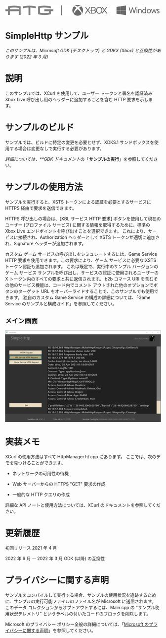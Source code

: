 ![](./media/image1.png)

# SimpleHttp サンプル

*このサンプルは、Microsoft GDK (デスクトップ) と GDKX (Xbox) と互換性があります (2022 年 3 月)*

# 説明

このサンプルでは、XCurl を使用して、ユーザー トークンと署名を認証済み Xbox Live 呼び出し用のヘッダーに追加することを含む HTTP 要求を示します。

# サンプルのビルド

サンプルでは、ビルドに特定の変更を必要とせず、XDKS.1 サンドボックスを使用する場合は変更なしで実行する必要があります。

*詳細については、**GDK ドキュメント*の「__サンプルの実行__」を参照してください。

# サンプルの使用方法

サンプルを実行すると、XSTS トークンによる認証を必要とするサービスに HTTPS 経由で要求を送信できます。

HTTPS 呼び出しの場合は、[XBL サービス HTTP 要求] ボタンを使用して現在のユーザー (プロファイル サービス) に関する情報を取得するために、標準の Xbox Live エンドポイントを呼び出すことを選択できます。 これにより、サービスに接続され、Authorization ヘッダーとして XSTS トークンが適切に追加され、Signature ヘッダーが追加されます。

カスタム ゲーム サービスの呼び出しをシミュレートするには、Game Service HTTP 要求を使用できます。この要求により、ゲーム サービスに必要な XSTS トークン認証も追加されます。 これは既定で、実行中のサンプル バージョンのゲーム サービス サンプルを呼び出し、サービスの認証に使用されるユーザーの X トークン内のすべての要求と共に返信されます。 b2b コマース URI を含むその他のサービス機能は、コード内でコメント アウトされた他のオプションでボタンのターゲット URL をオーバーライドすることで、このサンプルでも使用できます。 独自のカスタム Game Service の構成の詳細については、「Game Service のサンプルと構成ガイド」を参照してください。

## メイン画面

![Graphical user interface, text, website Description automatically generated](./media/image3.png)

# 実装メモ

XCurl の使用方法はすべて HttpManager.h/.cpp にあります。 ここでは、次のデモを見つけることができます。

- ネットワークの可用性の待機

- Web サーバーからの HTTPS "GET" 要求の作成

- 一般的な HTTP クエリの作成

詳細な API ノートと使用方法については、XCurl のドキュメントを参照してください。

# 更新履歴

初回リリース 2021 年 4 月

2022 年 6 月 -- 2022 年 3 月 GDK (以降) の互換性

# プライバシーに関する声明

サンプルをコンパイルして実行する場合、サンプルの使用状況を追跡するために、サンプルの実行可能ファイルのファイル名が Microsoft に送信されます。 このデータ コレクションからオプトアウトするには、Main.cpp の "サンプル使用状況テレメトリ" というラベルの付いたコードのブロックを削除します。

Microsoft のプライバシー ポリシー全般の詳細については、「[Microsoft のプライバシーに関する声明](https://privacy.microsoft.com/en-us/privacystatement/)」を参照してください。


